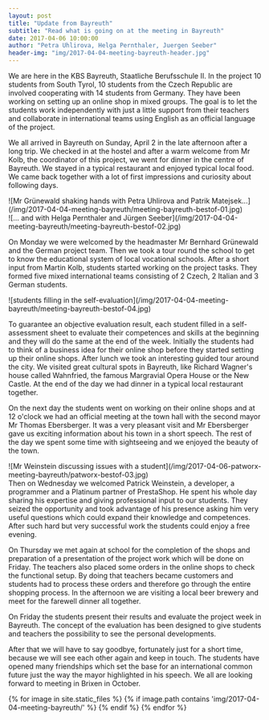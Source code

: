 ```yaml
---
layout: post
title: "Update from Bayreuth"
subtitle: "Read what is going on at the meeting in Bayreuth"
date: 2017-04-06 10:00:00
author: "Petra Uhlirova, Helga Pernthaler, Juergen Seeber"
header-img: "img/2017-04-04-meeting-bayreuth-header.jpg"
---
```


We are here in the KBS Bayreuth, Staatliche Berufsschule II. In the project 10 students from South Tyrol, 10 students from the Czech Republic are involved cooperating with 14 students from Germany. They have been working on setting up an online shop in mixed groups. The goal is to let the students work independently with just a little support from their teachers and collaborate in international teams using English as an official language of the project. 

We all arrived in Bayreuth on Sunday, April 2 in the late afternoon after a long trip. We checked in at the hostel and after a warm welcome from Mr Kolb, the coordinator of this project, we went for  dinner in the centre of Bayreuth. We stayed in a typical restaurant and enjoyed typical local food. We came back together with a lot of first impressions and curiosity about following days.

<div markdown="1" class="col-xs-6">
![Mr Grünewald shaking hands with Petra Uhlirova and Patrik Matejsek...](/img/2017-04-04-meeting-bayreuth/meeting-bayreuth-bestof-01.jpg)
</div>
<div markdown="1" class="col-xs-6">
![... and with Helga Pernthaler and Jürgen Seeber](/img/2017-04-04-meeting-bayreuth/meeting-bayreuth-bestof-02.jpg)
</div>


On Monday we were welcomed by the headmaster Mr Bernhard Grünewald and the German project team. Then we took a tour round the school to get to know the educational system of local vocational schools. After a short input from Martin Kolb, students started working on the project tasks. They formed five mixed international teams consisting of 2 Czech, 2 Italian and 3 German students. 

<div markdown="1" class="row">
![students filling in the self-evaluation](/img/2017-04-04-meeting-bayreuth/meeting-bayreuth-bestof-04.jpg)
</div>

To guarantee an objective evaluation result, each student filled in a self-assessment sheet to evaluate their competences and skills at the beginning and they will do the same at the end of the week.
Initially the students had to think of a business idea for their online shop before they started setting up their online shops. After lunch we took an interesting guided tour around the city. We visited great cultural spots in Bayreuth, like Richard Wagner's house called Wahnfried, the famous Margravial Opera House or the New Castle. At the end of the day we had dinner in a typical local restaurant together.

On the next day the students went on working on their online shops and at 12 o'clock we had an official meeting at the town hall with the second mayor Mr Thomas Ebersberger. It was a very pleasant visit and Mr Ebersberger gave us exciting information about his town in a short speech. The rest of the day we spent some time with sightseeing and we enjoyed the beauty of the town.

<div markdown="1" class="col-xs-6">
![Mr Weinstein discussing issues with a student](/img/2017-04-06-patworx-meeting-bayreuth/patworx-bestof-03.jpg)
</div>
Then on Wednesday we welcomed Patrick Weinstein, a developer, a programmer and a Platinum partner of PrestaShop. He spent his whole day sharing his expertise and giving professional input to our students. They seized the opportunity and took advantage of his presence asking him very useful questions which could expand their knowledge and competences. After such hard but very successful work the students could enjoy a free evening.

On Thursday we met again at school for the completion of the shops and preparation of a presentation of the project work which will be done on Friday. The teachers also placed some orders in the online shops to check the functional setup. By doing that teachers became customers and students had to process these orders and therefore go through the entire shopping process. In the afternoon we are visiting a local beer brewery and meet for the farewell dinner all together.

On Friday the students present their results and evaluate the project week in Bayreuth. The concept of the evaluation has been designed to give students and teachers the possibility to see the personal developments.

After that we will have to say goodbye, fortunately just for a short time, because we will see each other again and keep in touch. The students have opened many friendships which set the base for an international common future just the way the mayor highlighted in his speech. We all are looking forward to meeting in Brixen in October.

<div class="gallery clearfix">
	{% for image in site.static_files %}
	    {% if image.path contains 'img/2017-04-04-meeting-bayreuth/' %}
					<a href="{{ site.baseurl }}{{ image.path }}" data-toggle="lightbox" data-gallery="photography_workshop" class="col-sm-4" style="background-image:url('{{ site.baseurl }}{{ image.path }}')" alt="image">
					</a>
	    {% endif %}
	{% endfor %}
</div>
